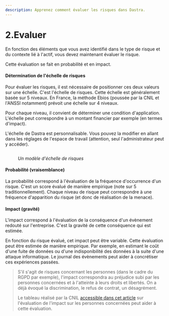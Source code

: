 ```yaml
---
description: Apprenez comment évaluer les risques dans Dastra.
---
```


# 2.Evaluer

En fonction des éléments que vous avez identifié dans le type de risque et du contexte lié à l'actif, vous devez maintenant évaluer le risque.

Cette évaluation se fait en probabilité et en impact.

#### Détermination de l'échelle de risques <a href="#determination-de-lechelle-de-risques" id="determination-de-lechelle-de-risques"></a>

Pour évaluer les risques, il est nécessaire de positionner ces deux valeurs sur une échelle. C'est l'échelle de risques. Cette échelle est généralement basée sur 5 niveaux. En France, la méthode Ebios (poussée par la CNIL et l'ANSSI notamment) prévoit une échelle sur 4 niveaux.

Pour chaque niveau, il convient de déterminer une condition d'application. L'échelle peut correspondre à un montant financier par exemple (en termes d'impact).

L'échelle de Dastra est personnalisable. Vous pouvez la modifier en allant dans les réglages de l'espace de travail (attention, seul l'administrateur peut y accéder).



<figure><img src="https://static.dastra.eu/richtextbackoffice/c2aefa64-eafa-441b-86e1-c0ac36db7a5e/image.png" alt=""><figcaption><p><em>Un modèle d'échelle de risques</em></p></figcaption></figure>

#### Probabilité (vraisemblance) <a href="#probabilite-vraissemblance" id="probabilite-vraissemblance"></a>

La probabilité correspond à l'évaluation de la fréquence d'occurrence d'un risque. C'est un score évalué de manière empirique (note sur 5 traditionnellement). Chaque niveau de risque peut correspondre à une fréquence d'apparition du risque (et donc de réalisation de la menace).

#### Impact (gravité) <a href="#impact-gravite" id="impact-gravite"></a>

L'impact correspond à l'évaluation de la conséquence d'un évènement redouté sur l'entreprise. C'est la gravité de cette conséquence qui est estimée.

En fonction du risque évalué, cet impact peut être variable. Cette évaluation peut être estimée de manière empirique. Par exemple, en estimant le coût d'une fuite de données ou d'une indisponibilité des données à la suite d'une attaque informatique. Le journal des évènements peut aider à concrétiser ces expériences passées.

> S'il s'agit de risques concernant les personnes (dans le cadre du RGPD par exemple), l'impact correspondra au préjudice subi par les personnes concernées et à l'atteinte à leurs droits et libertés. On a déjà évoqué la discrimination, le refus de contrat, un désagrément.
>
> Le tableau réalisé par la CNIL [accessible dans cet article](https://www.dastra.eu/fr/guide/rgpd-evaluer-la-gravite-dun-risque-pour-les-personnes-concernees/51878) sur l'évaluation de l'impact sur les personnes concernées peut aider à cette évaluation.
